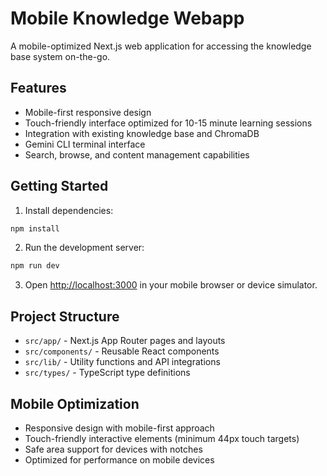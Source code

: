 # Mobile Knowledge Webapp

A mobile-optimized Next.js web application for accessing the knowledge base system on-the-go.

## Features

- Mobile-first responsive design
- Touch-friendly interface optimized for 10-15 minute learning sessions
- Integration with existing knowledge base and ChromaDB
- Gemini CLI terminal interface
- Search, browse, and content management capabilities

## Getting Started

1. Install dependencies:
```bash
npm install
```

2. Run the development server:
```bash
npm run dev
```

3. Open [http://localhost:3000](http://localhost:3000) in your mobile browser or device simulator.

## Project Structure

- `src/app/` - Next.js App Router pages and layouts
- `src/components/` - Reusable React components
- `src/lib/` - Utility functions and API integrations
- `src/types/` - TypeScript type definitions

## Mobile Optimization

- Responsive design with mobile-first approach
- Touch-friendly interactive elements (minimum 44px touch targets)
- Safe area support for devices with notches
- Optimized for performance on mobile devices